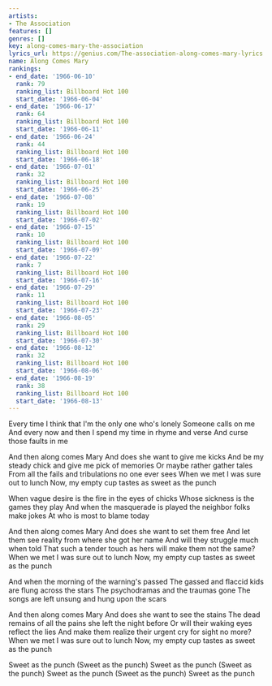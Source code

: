 ```yaml
---
artists:
- The Association
features: []
genres: []
key: along-comes-mary-the-association
lyrics_url: https://genius.com/The-association-along-comes-mary-lyrics
name: Along Comes Mary
rankings:
- end_date: '1966-06-10'
  rank: 79
  ranking_list: Billboard Hot 100
  start_date: '1966-06-04'
- end_date: '1966-06-17'
  rank: 64
  ranking_list: Billboard Hot 100
  start_date: '1966-06-11'
- end_date: '1966-06-24'
  rank: 44
  ranking_list: Billboard Hot 100
  start_date: '1966-06-18'
- end_date: '1966-07-01'
  rank: 32
  ranking_list: Billboard Hot 100
  start_date: '1966-06-25'
- end_date: '1966-07-08'
  rank: 19
  ranking_list: Billboard Hot 100
  start_date: '1966-07-02'
- end_date: '1966-07-15'
  rank: 10
  ranking_list: Billboard Hot 100
  start_date: '1966-07-09'
- end_date: '1966-07-22'
  rank: 7
  ranking_list: Billboard Hot 100
  start_date: '1966-07-16'
- end_date: '1966-07-29'
  rank: 11
  ranking_list: Billboard Hot 100
  start_date: '1966-07-23'
- end_date: '1966-08-05'
  rank: 29
  ranking_list: Billboard Hot 100
  start_date: '1966-07-30'
- end_date: '1966-08-12'
  rank: 32
  ranking_list: Billboard Hot 100
  start_date: '1966-08-06'
- end_date: '1966-08-19'
  rank: 38
  ranking_list: Billboard Hot 100
  start_date: '1966-08-13'
---
```

Every time I think that I'm the only one who's lonely
Someone calls on me
And every now and then I spend my time in rhyme and verse
And curse those faults in me


And then along comes Mary
And does she want to give me kicks
And be my steady chick and give me pick of memories
Or maybe rather gather tales
From all the fails and tribulations no one ever sees
When we met I was sure out to lunch
Now, my empty cup tastes as sweet as the punch


When vague desire is the fire in the eyes of chicks
Whose sickness is the games they play
And when the masquerade is played the neighbor folks make jokes
At who is most to blame today


And then along comes Mary
And does she want to set them free
And let them see reality from where she got her name
And will they struggle much when told
That such a tender touch as hers will make them not the same?
When we met I was sure out to lunch
Now, my empty cup tastes as sweet as the punch

And when the morning of the warning's passed
The gassed and flaccid kids are flung across the stars
The psychodramas and the traumas gone
The songs are left unsung and hung upon the scars


And then along comes Mary
And does she want to see the stains
The dead remains of all the pains she left the night before
Or will their waking eyes reflect the lies
And make them realize their urgent cry for sight no more?
When we met I was sure out to lunch
Now, my empty cup tastes as sweet as the punch


Sweet as the punch (Sweet as the punch)
Sweet as the punch (Sweet as the punch)
Sweet as the punch (Sweet as the punch)
Sweet as the punch
